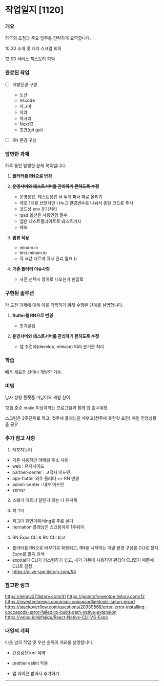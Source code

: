 # 작업일지 [1120]

### 개요

하루의 초점과 주요 업무를 간략하게 요약합니다.

10:30 소개 및 지라 스크럼 회의

12:00 서비스 히스토리 파악

### 완료된 작업

- [ ] 개발환경 구성
    - 노션
    - Vscode
    - 피그마
    - 지라
    - 차크라
    - Next13
    - 포크(git gui)

- [ ] RN 환경 구성

### 당면한 과제

하루 동안 발생한 문제 목록입니다.

1. **플러터를 RN으로 변경**

2. <del>**운영서버와 테스트서버를 관리하기 편하도록 수정**</del>
    - 운영용앱, 테스트용앱 id 두개 파서 따로 올리기
    - 레포 1개로 브런치만 나누고 환경변수로 나눠서 동일 코드로 푸시
    - 코드상 env 분기처리
    - ipad 옵션은 사용안함 필수
    - 앱은 테스트플라이트로 테스트까지
    - 배포

3. **웹뷰 적용**
   - minam.io
   - test.minam.io
   - 각 id값 다르게 줘서 관리 필요 ()

4. **기존 플러터 이슈사항**
    - 사진 선택시 영어로 나오는거 한글로

### 구현된 솔루션

각 도전 과제에 대해 이를 극복하기 위해 수행된 단계를 설명합니다.

1. **flutter를 RN으로 변경**
   - 초기설정

2. **운영서버와 테스트서버를 관리하기 편하도록 수정**
   - 앱 조건에(develop, release) 따라 분기문 처리


### 학습

배운 새로운 것이나 개발한 기술.

### 미팅

남자 성형 플랫폼 미남이오 개발 참여

12월 중순 make 미남이라는 프로그램과 함께 앱 출시예정

스크럼은 2주단위로 하고, 첫주에 플래닝을 세우고(전주에 못한것 포함) 매일 진행상황을 공유

### 추가 참고 사항

1. 레포지토리
- 기존 사용하던 이메일 주소 사용
- web : 유저사이드
- partner-center : 고객사 어드민
- app-flutter 외주 플러터 => RN 변경
- admin-center : 내부 어드민
- server

2. 스웨거
파트너 달린거 외는 다 유저쪽

3. 피그마
- 피그마 화면기획서ing를 주로 본다
- Iternation 플래닝은 스크럼이후 1주뒤꺼

4. RN Expo CLI & RN CLI 비교
- 플러터를 RN으로 바꾸기로 확정되고, RN을 시작하는 개발 환경 구성을 CLI로 할지 Expo를 할지 검색
- expo보다 CLI가 커스텀하기 쉽고, 내가 기존에 사용하던 환경이 CLI였기 때문에 CLI로 결정
- https://olive-jam.tistory.com/54

### 참고한 링크

https://minny27.tistory.com/41
https://jpointofviewntoe.tistory.com/12
https://investechnews.com/mac-commandlinetools-setup-error/
https://stackoverflow.com/questions/20939568/error-error-installing-cocoapods-error-failed-to-build-gem-native-extension
https://velog.io/@fejigu/React-Native-CLI-VS-Expo


### 내일의 계획

다음 날의 작업 및 우선 순위의 개요를 설명합니다.

- 건강검진 kmi 예약

- prettier eslint 적용

- 앱 아이콘 받아서 추가하기

---
